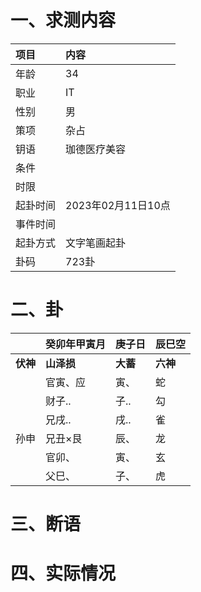 # 一、求测内容
|项目|内容|
|:-|:-|
|年龄|34|
|职业|IT|
|性别|男|
|策项|杂占|
|钥语|珈德医疗美容|
|条件||
|时限||
|起卦时间|2023年02月11日10点|
|事件时间||
|起卦方式|文字笔画起卦|
|卦码|723卦|

# 二、卦
||癸卯年甲寅月|庚子日|辰巳空|
|:-|:-|:-|:-|
|**伏神**|**山泽损**|**大蓄**|**六神**|
||官寅、应|寅、|蛇|
||财子..|子..|勾|
||兄戌..|戌..|雀|
|孙申|兄丑×艮|辰、|龙|
||官卯、|寅、|玄|
||父巳、|子、|虎|


# 三、断语

# 四、实际情况
